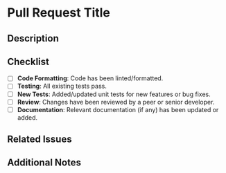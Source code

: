 # Pull Request Title

## Description

<!-- Briefly describe the changes you made and why. Include any relevant context or background information. -->

## Checklist

- [ ] **Code Formatting**: Code has been linted/formatted.
- [ ] **Testing**: All existing tests pass.
- [ ] **New Tests**: Added/updated unit tests for new features or bug fixes.
- [ ] **Review**: Changes have been reviewed by a peer or senior developer.
- [ ] **Documentation**: Relevant documentation (if any) has been updated or added.

## Related Issues

<!-- List any GitHub issue numbers that this PR closes or relates to. For example: 
Closes #123
Relates to #456
-->

## Additional Notes

<!-- Anything else you'd like to mention, screenshots, or any caveats to your changes. -->
